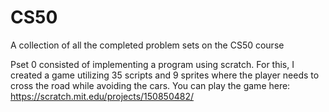# CS50
A collection of all the completed problem sets on the CS50 course

Pset 0 consisted of implementing a program using scratch.
For this, I created a game utilizing 35 scripts and 9 sprites where the player needs to cross the road while avoiding the cars.
You can play the game here:
https://scratch.mit.edu/projects/150850482/
